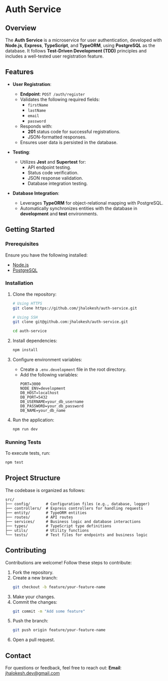 # Auth Service

## Overview

The **Auth Service** is a microservice for user authentication, developed with **Node.js**, **Express**, **TypeScript**, and **TypeORM**, using **PostgreSQL** as the database. It follows **Test-Driven Development (TDD)** principles and includes a well-tested user registration feature.

## Features

-   **User Registration**:

    -   **Endpoint**: `POST /auth/register`
    -   Validates the following required fields:
        -   `firstName`
        -   `lastName`
        -   `email`
        -   `password`
    -   Responds with:
        -   **201** status code for successful registrations.
        -   JSON-formatted responses.
    -   Ensures user data is persisted in the database.

-   **Testing**:

    -   Utilizes **Jest** and **Supertest** for:
        -   API endpoint testing.
        -   Status code verification.
        -   JSON response validation.
        -   Database integration testing.

-   **Database Integration**:
    -   Leverages **TypeORM** for object-relational mapping with PostgreSQL.
    -   Automatically synchronizes entities with the database in **development** and **test** environments.

## Getting Started

### Prerequisites

Ensure you have the following installed:

-   [Node.js](https://nodejs.org/)
-   [PostgreSQL](https://www.postgresql.org/)

### Installation

1. Clone the repository:

    ```bash
    # Using HTTPS
    git clone https://github.com/jhalokesh/auth-service.git

    # Using SSH
    git clone git@github.com:jhalokesh/auth-service.git

    cd auth-service
    ```

2. Install dependencies:

    ```bash
    npm install
    ```

3. Configure environment variables:

    - Create a `.env.development` file in the root directory.
    - Add the following variables:
        ```env
        PORT=3000
        NODE_ENV=development
        DB_HOST=localhost
        DB_PORT=5432
        DB_USERNAME=your_db_username
        DB_PASSWORD=your_db_password
        DB_NAME=your_db_name
        ```

4. Run the application:
    ```bash
    npm run dev
    ```

### Running Tests

To execute tests, run:

```bash
npm test
```

## Project Structure

The codebase is organized as follows:

```
src/
├── config/       # Configuration files (e.g., database, logger)
├── controllers/  # Express controllers for handling requests
├── entity/       # TypeORM entities
├── routes/       # API routes
├── services/     # Business logic and database interactions
├── types/        # TypeScript type definitions
├── utils/        # Utility functions
└── tests/        # Test files for endpoints and business logic
```

## Contributing

Contributions are welcome! Follow these steps to contribute:

1. Fork the repository.
2. Create a new branch:
    ```bash
    git checkout -b feature/your-feature-name
    ```
3. Make your changes.
4. Commit the changes:
    ```bash
    git commit -m "Add some feature"
    ```
5. Push the branch:
    ```bash
    git push origin feature/your-feature-name
    ```
6. Open a pull request.

## Contact

For questions or feedback, feel free to reach out:
**Email**: [jhalokesh.dev@gmail.com](mailto:jhalokesh.dev@gmail.com)
